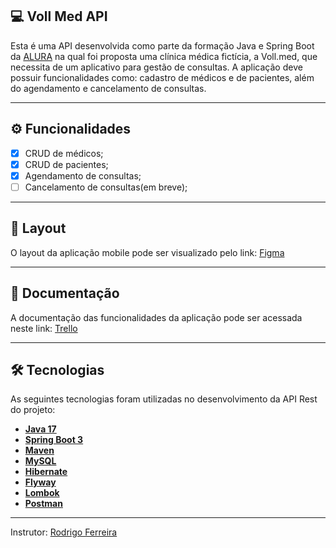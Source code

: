 ## 💻 Voll Med API

Esta é uma API desenvolvida como parte da formação Java e Spring Boot da  [ALURA](https://www.alura.com.br) na qual foi proposta uma clínica médica fictícia, a Voll.med, que necessita de um aplicativo para gestão 
de consultas. A aplicação deve possuir funcionalidades como: cadastro de médicos e de pacientes, além do agendamento e cancelamento de consultas.

---

## ⚙️ Funcionalidades

- [x] CRUD de médicos;
- [x] CRUD de pacientes;
- [x] Agendamento de consultas;
- [ ] Cancelamento de consultas(em breve);

---

## 🎨 Layout

O layout da aplicação mobile pode ser visualizado pelo link: <a href="https://www.figma.com/file/N4CgpJqsg7gjbKuDmra3EV/Voll.med">Figma</a>

---

## 📄 Documentação

A documentação das funcionalidades da aplicação pode ser acessada neste link: <a href="https://trello.com/b/O0lGCsKb/api-voll-med">Trello</a>

---

## 🛠 Tecnologias

As seguintes tecnologias foram utilizadas no desenvolvimento da API Rest do projeto:

- **[Java 17](https://www.oracle.com/java)**
- **[Spring Boot 3](https://spring.io/projects/spring-boot)**
- **[Maven](https://maven.apache.org)**
- **[MySQL](https://www.mysql.com)**
- **[Hibernate](https://hibernate.org)**
- **[Flyway](https://flywaydb.org)**
- **[Lombok](https://projectlombok.org)**
- **[Postman](https://www.postman.com/)**

---

Instrutor: [Rodrigo Ferreira](https://cursos.alura.com.br/user/rodrigo-ferreira)